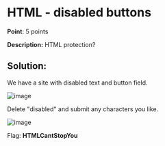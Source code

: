 # HTML - disabled buttons

**Point**: 5 points

**Description:** HTML protection?

## Solution:

We have a site with disabled text and button field. 

![image](https://user-images.githubusercontent.com/48288606/157892320-326b9723-bfad-43c1-b0e4-9e53ab22feb3.png)

Delete "disabled" and submit any characters you like. 

![image](https://user-images.githubusercontent.com/48288606/157892434-3af72abc-8db4-4cd8-8e91-0cbb485ee9cf.png)

Flag: **HTMLCantStopYou**
